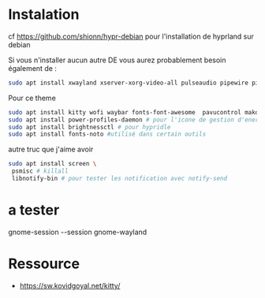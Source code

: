 
# Instalation 

cf https://github.com/shionn/hypr-debian pour l'installation de hyprland sur debian

Si vous n'installer aucun autre DE vous aurez probablement besoin également de : 
~~~bash
sudo apt install xwayland xserver-xorg-video-all pulseaudio pipewire pipewire-pulse
~~~

Pour ce theme
~~~bash
sudo apt install kitty wofi waybar fonts-font-awesome  pavucontrol mako-notifier mpv
sudo apt install power-profiles-daemon # pour l'icone de gestion d'energie
sudo apt install brightnessctl # pour hypridle
sudo apt install fonts-noto #utilisé dans certain outils
~~~

autre truc que j'aime avoir 
~~~bash
sudo apt install screen \
 psmisc # killall
 libnotify-bin # pour tester les notification avec notify-send
~~~

# a tester

gnome-session --session gnome-wayland


# Ressource

- https://sw.kovidgoyal.net/kitty/
